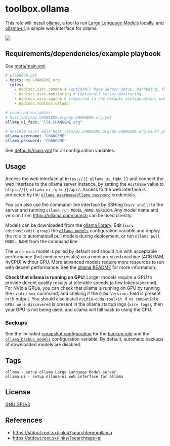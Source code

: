 # toolbox.ollama

This role will install [ollama](https://ollama.com/), a tool to run [Large Language Models](https://en.wikipedia.org/wiki/Large_language_model) locally, and [ollama-ui](https://github.com/ollama-ui/ollama-ui), a simple web interface for ollama.

[![](https://gitlab.com/nodiscc/toolbox/-/raw/master/DOC/SCREENSHOTS/ollama-ui.png)](https://gitlab.com/nodiscc/toolbox/-/raw/master/DOC/SCREENSHOTS/ollama-ui.png)


## Requirements/dependencies/example playbook

See [meta/main.yml](meta/main.yml)

```yaml
# playbook.yml
- hosts: my.CHANGEME.org
  roles:
    - nodiscc.xsrv.common # (optional) base server setup, hardening, firewall, bruteforce prevention
    - nodiscc.xsrv.monitoring # (optional) server monitoring
    - nodiscc.xsrv.apache # (required in the default configuration) webserver/reverse proxy, SSL certificates
    - nodiscc.toolbox.ollama

# required variables
# host_vars/my.CHANGEME.org/my.CHANGEME.org.yml
ollama_ui_fqdn: "llm.CHANGEME.org"

# ansible-vault edit host_vars/my.CHANGEME.org/my.CHANGEME.org.vault.yml
ollama_username: "CHANGEME"
ollama_password: "CHANGEME"
```

See [defaults/main.yml](defaults/main.yml) for all configuration variables.


## Usage

Access the web interface at `https://{{ ollama_ui_fqdn }}` and connect the web interface to the ollama server instance, by setting the `Hostname` value to `https://{{ ollama_ui_fqdn }}/api/`. Access to the web interface is protected by the [`ollama_username`/`ollama_password`](defaults/main.yml) credentials.

You can also use the command-line interface by SSHing (`xsrv shell`) to the server and running `ollama run MODEL_NAME:VERSION`. Any model name and version from https://ollama.com/search can be used directly.

Models can be downloaded from the [ollama library](https://ollama.com/library). Edit (`xsrv edithost/edit-group`) the [`ollama_models`](defaults/main.yml) configuration variable and deploy the role to automaticall pull models during deployment, or run `ollama pull MODEL_NAME` from the command line.

The `orca-mini` model is pulled by default and should run with acceptable performance (but mediocre results) on a medium-sized machine (4GB RAM, 4vCPU) without GPU. More advanced models require more resources to run with decent performance. See the [ollama README](https://github.com/ollama/ollama?tab=readme-ov-file#model-library) for more information.

**Check that ollama is running on GPU:** Larger models require a GPU to provide decent quality results at tolerable speeds (a few tokens/second). For NVidia GPUs, you can check that ollama is running on GPU by running the `nvidia-smi` command, and cheking if the `CUDA Version:` field is present in th output. You should also install `nvidia-cuda-toolkit`. If `no compatible GPUs were discovered` is present in the ollama startup logs (`xsrv logs`), then  your GPU is not being used, and ollama will fall back to using the CPU.

### Backups

See the included [rsnapshot configuration](templates/etc_rsnapshot.d_ollama.conf.j2) for the [backup role](../backup) and the [`ollama_backup_models`](defaults/main.yml) configuration variable. By default, automatic backups of downloaded models are disabled.


## Tags

<!--BEGIN TAGS LIST-->
```
ollama - setup ollama Large Language Model server
ollama-ui - setup ollama-ui web interface for ollama
```
<!--END TAGS LIST-->


## License

[GNU GPLv3](../../LICENSE)


## References

- https://stdout.root.sx/links/?searchterm=ollama
- https://stdout.root.sx/links/?searchtags=ai
